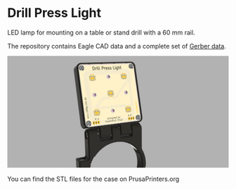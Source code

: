 # Drill Press Light
 
LED lamp for mounting on a table or stand drill with a 60 mm rail.


The repository contains Eagle CAD data and a complete set of [Gerber data](https://github.com/100prznt/OptiDrill_Lamp/blob/main/LedPanel/LedPanel_v010__GERBER.zip?raw=true).

![Rendering_ASY_OptiDrill_Lamp](Rendering_ASY_OptiDrill_Lamp.png)


You can find the STL files for the case on PrusaPrinters.org
